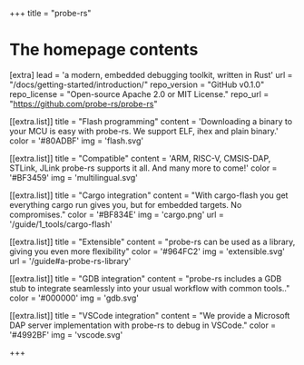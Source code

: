 +++
title = "probe-rs"


# The homepage contents
[extra]
lead = 'a modern, embedded debugging toolkit, written in Rust'
url = "/docs/getting-started/introduction/"
repo_version = "GitHub v0.1.0"
repo_license = "Open-source Apache 2.0 or MIT License."
repo_url = "https://github.com/probe-rs/probe-rs"

[[extra.list]]
title = "Flash programming"
content = 'Downloading a binary to your MCU is easy with probe-rs. We support ELF, ihex and plain binary.'
color = '#80ADBF'
img = 'flash.svg'

[[extra.list]]
title = "Compatible"
content = 'ARM, RISC-V, CMSIS-DAP, STLink, JLink probe-rs supports it all. And many more to come!'
color = '#BF3459'
img = 'multilingual.svg'

[[extra.list]]
title = "Cargo integration"
content = "With cargo-flash you get everything cargo run gives you, but for embedded targets. No compromises."
color = '#BF834E'
img = 'cargo.png'
url = '/guide/1_tools/cargo-flash'

[[extra.list]]
title = "Extensible"
content = "probe-rs can be used as a library, giving you even more flexibility"
color = '#964FC2'
img = 'extensible.svg'
url = '/guide#a-probe-rs-library'

[[extra.list]]
title = "GDB integration"
content = "probe-rs includes a GDB stub to integrate seamlessly into your usual workflow with common tools.."
color = '#000000'
img = 'gdb.svg'

[[extra.list]]
title = "VSCode integration"
content = "We provide a Microsoft DAP server implementation with probe-rs to debug in VSCode."
color = '#4992BF'
img = 'vscode.svg'

+++
